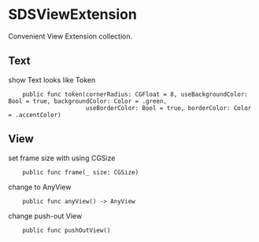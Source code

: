 # SDSViewExtension

Convenient View Extension collection.

## Text
show Text looks like Token
```
    public func token(cornerRadius: CGFloat = 8, useBackgroundColor: Bool = true, backgroundColor: Color = .green,
                      useBorderColor: Bool = true, borderColor: Color = .accentColor)

```

## View
set frame size with using CGSize

```
    public func frame(_ size: CGSize)
```

change to AnyView
```
    public func anyView() -> AnyView
```

change push-out View 
```
    public func pushOutView()
```

